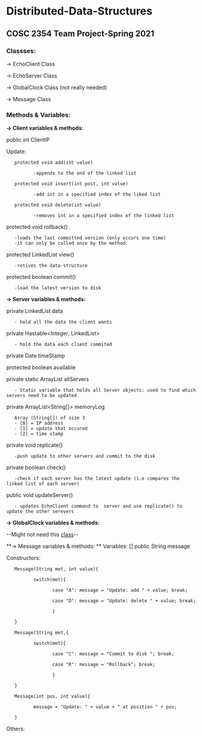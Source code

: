 # Distributed-Data-Structures
## COSC 2354 Team Project-Spring 2021

### Classses:

-> EchoClient Class

-> EchoServer Class

-> GlobalClock Class (not really needed)

-> Message Class

### Methods & Variables:

**-> Client variables & methods:** 

public int ClientIP

Update:
       
       
       protected void add(int value) 
       
              -appends to the end of the linked list
       
       protected void insert(int post, int value) 
       
              -add int in a specified index of the liked list
       
       protected void delete(int value) 
       
              -removes int in a specified index of the linked list
       

protected void rollback() 
       
       -loads the last committed version (only occurs one time)
       -it can only be called once by the method

protected LinkedList<integer> view() 
       
       -retives the data structure

protected boolean commit() 
       
       -load the latest version to disk

**-> Server variables & methods:**

private LinkedList<Integer> data
       
       - hold all the data the client wants

private Hastable<Integer, LinkedList<Integer>> 
       
       - hold the data each client commited
       
private Date timeStamp

protected boolean available

private static ArrayList<EchoServers> allServers
       
       - Static variable that holds all Server objects: used to find which servers need to be updated


private ArrayList<String[]> memoryLog

       Array (String[]) of size 3
       - [0] = IP address 
       - [1] = update that occured
       - [2] = time stamp

private void replicate()

       -push update to other servers and commit to the disk

private boolean check() 
       
       -check if each server has the latest update (i.e compares the linked list of each server)

public void updateServer()

       - updates EchoClient command to  server and use replicate() to update the other serevers 

**-> GlobalClock variables & methods:**

--Might not need this [class](https://stackabuse.com/how-to-get-current-date-and-time-in-java/)--

**-> Message variables & methods: **
Variables:
       [] public String message

Constructors:

       Message(String met, int value){
       
              switch(met){
              
                     case "A": message = "Update: add " + value; break;
                     
                     case "D": message = "Update: delete " + value; break;
                     
                     }
       
       }
       
       Message(String met,{
       
              switch(met){
              
                     case "C": message = "Commit to disk "; break;
                     
                     case "R": message = "Rollback"; break;
                     
                     }
       
       }
       
       Message(int pos, int value){
       
              message = "Update: " + value + " at position " + pos;
       
       }
Others:


